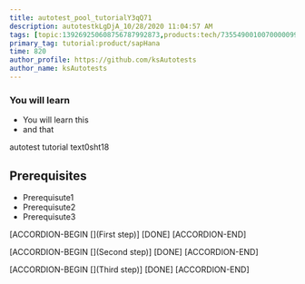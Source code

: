 ```yaml
---
title: autotest_pool_tutorialY3qQ71
description: autotestkLgDjA_10/28/2020 11:04:57 AM
tags: [topic:139269250608756787992873,products:tech/73554900100700000996,tutorial:experience/advanced]
primary_tag: tutorial:product/sapHana
time: 820
author_profile: https://github.com/ksAutotests
author_name: ksAutotests
---
```

### You will learn
- You will learn this
- and that

autotest tutorial text0sht18

## Prerequisites
- Prerequisute1
- Prerequisute2
- Prerequisute3

[ACCORDION-BEGIN [](First step)]
[DONE]
[ACCORDION-END]

[ACCORDION-BEGIN [](Second step)]
[DONE]
[ACCORDION-END]

[ACCORDION-BEGIN [](Third step)]
[DONE]
[ACCORDION-END]

